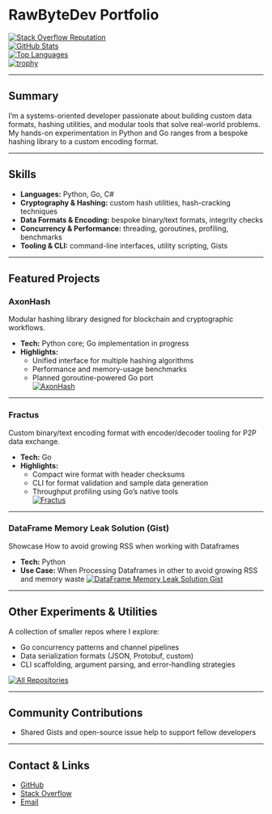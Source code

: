 # RawByteDev Portfolio

[![Stack Overflow Reputation](https://img.shields.io/stackexchange/stackoverflow/r/17820892?style=flat-square&logo=stackoverflow)](https://stackoverflow.com/users/17820892)  
[![GitHub Stats](https://github-readme-stats.vercel.app/api?username=rawbytedev&show_icons=true&theme=dark)](https://github.com/rawbytedev)  
[![Top Languages](https://github-readme-stats.vercel.app/api/top-langs/?username=rawbytedev&layout=donut&theme=radical)](https://github.com/rawbytedev)  
[![trophy](https://github-profile-trophy.vercel.app/?username=rawbytedev&theme=onedark)](https://github.com/ryo-ma/github-profile-trophy)

---

## Summary

I’m a systems-oriented developer passionate about building custom data formats, hashing utilities, and modular tools that solve real-world problems. My hands-on experimentation in Python and Go ranges from a bespoke hashing library to a custom encoding format.

---

## Skills

- **Languages:** Python, Go, C#  
- **Cryptography & Hashing:** custom hash utilities, hash-cracking techniques  
- **Data Formats & Encoding:** bespoke binary/text formats, integrity checks  
- **Concurrency & Performance:** threading, goroutines, profiling, benchmarks  
- **Tooling & CLI:** command-line interfaces, utility scripting, Gists  

---

## Featured Projects

### AxonHash

Modular hashing library designed for blockchain and cryptographic workflows.  

- **Tech:** Python core; Go implementation in progress  
- **Highlights:**  
  - Unified interface for multiple hashing algorithms  
  - Performance and memory-usage benchmarks  
  - Planned goroutine-powered Go port  
[![AxonHash](https://img.shields.io/badge/Repo-AxonHash-blue?style=for-the-badge)](https://github.com/rawbytedev/axonhash)

---

### Fractus  

Custom binary/text encoding format with encoder/decoder tooling for P2P data exchange.  

- **Tech:** Go  
- **Highlights:**  
  - Compact wire format with header checksums  
  - CLI for format validation and sample data generation  
  - Throughput profiling using Go’s native tools  
[![Fractus](https://img.shields.io/badge/Repo-Fractus-green?style=for-the-badge)](https://github.com/rawbytedev/fractus)

---

### DataFrame Memory Leak Solution (Gist)  

Showcase How to avoid growing RSS when working with Dataframes

- **Tech:** Python  
- **Use Case:** When Processing Dataframes in other to avoid growing RSS and memory waste
[![DataFrame Memory Leak Solution Gist](https://img.shields.io/badge/Gist-Dataframe_Memory_Leak_Solution-orange?style=for-the-badge)](https://gist.github.com/rawbytedev/c354aec455dcad1558be6616b9bacaad)

---

## Other Experiments & Utilities

A collection of smaller repos where I explore:

- Go concurrency patterns and channel pipelines
- Data serialization formats (JSON, Protobuf, custom)  
- CLI scaffolding, argument parsing, and error-handling strategies  

[![All Repositories](https://img.shields.io/badge/All_Repositories-rawbytedev-blue?style=for-the-badge&logo=github)](https://github.com/rawbytedev?tab=repositories)

---

## Community Contributions
 
- Shared Gists and open-source issue help to support fellow developers  

---

## Contact & Links

- [GitHub](https://github.com/rawbytedev)  
- [Stack Overflow](https://stackoverflow.com/users/17820892)  
- [Email](mailto:radiationbolt@gmail.com)
